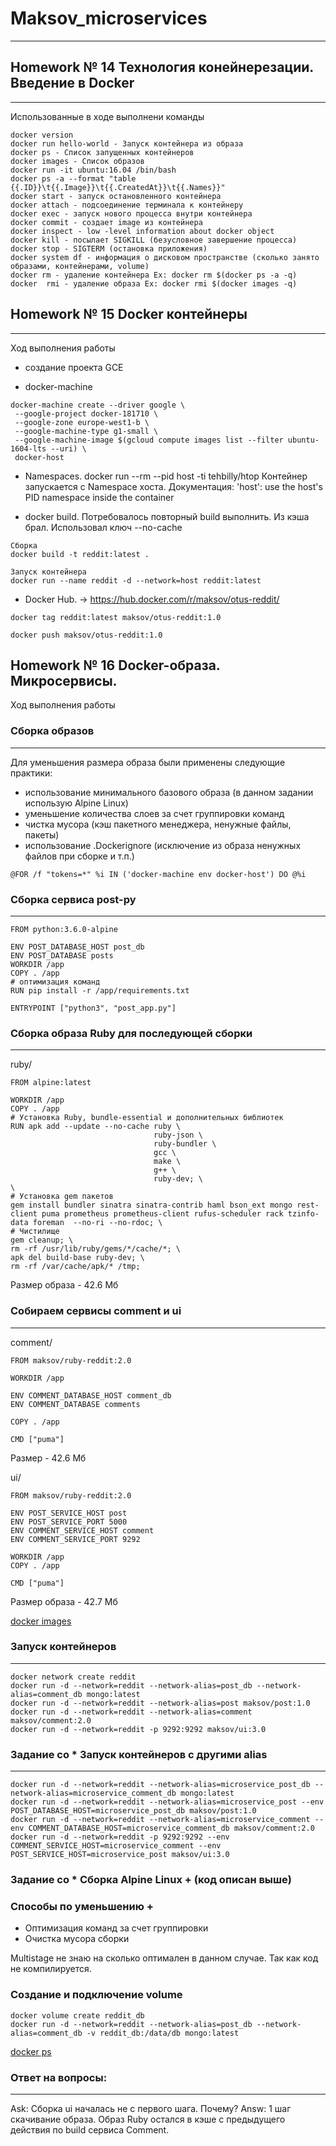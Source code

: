 # Maksov_microservices
---

## Homework № 14 Технология конейнерезации. Введение в Docker
---

Использованные в ходе выполнени команды

```
docker version
docker run hello-world - Запуск контейнера из образа
docker ps - Список запущенных контейнеров
docker images - Список образов
docker run -it ubuntu:16.04 /bin/bash
docker ps -a --format "table {{.ID}}\t{{.Image}}\t{{.CreatedAt}}\t{{.Names}}"
docker start - запуск остановленного контейнера
docker attach - подсоединение терминала к контейнеру
docker exec - запуск нового процесса внутри контейнера
docker commit - создает image из контейнера
docker inspect - low -level information about docker object
docker kill - посылает SIGKILL (безусловное завершение процесса)
docker stop - SIGTERM (остановка приложения)
docker system df - информация о дисковом пространстве (сколько занято образами, контейнерами, volume)
docker rm - удаление контейнера Ex: docker rm $(docker ps -a -q)
docker  rmi - удаление образа Ex: docker rmi $(docker images -q)
```

## Homework № 15 Docker контейнеры
---

Ход выполнения работы

 - создание проекта GCE

 - docker-machine

 ```
 docker-machine create --driver google \
  --google-project docker-181710 \
  --google-zone europe-west1-b \
  --google-machine-type g1-small \
  --google-machine-image $(gcloud compute images list --filter ubuntu-1604-lts --uri) \
  docker-host
 ```

 - Namespaces. docker run --rm --pid host -ti tehbilly/htop Контейнер запускается с Namespace хоста. Документация: 'host': use the host's PID namespace inside the container

 - docker build. Потребовалось повторный build выполнить. Из кэша брал. Использовал ключ --no-cache
 ```
 Сборка
 docker build -t reddit:latest .

 Запуск контейнера
 docker run --name reddit -d --network=host reddit:latest
 ```

 - Docker Hub. -> https://hub.docker.com/r/maksov/otus-reddit/
 ```
docker tag reddit:latest maksov/otus-reddit:1.0

docker push maksov/otus-reddit:1.0

 ```
## Homework № 16 Docker-образа. Микросервисы.

Ход выполнения работы

### Сборка образов
---
Для уменьшения размера образа были применены следующие практики:
-  использование минимального базового образа (в данном задании использую Alpine Linux)
- уменьшение количества слоев за счет группировки команд
- чистка мусора (кэш пакетного менеджера, ненужные файлы, пакеты)
- использование .Dockerignore (исключение из образа ненужных файлов при сборке и т.п.)

```
@FOR /f "tokens=*" %i IN ('docker-machine env docker-host') DO @%i
```
### Сборка сервиса post-py
---

```
FROM python:3.6.0-alpine

ENV POST_DATABASE_HOST post_db
ENV POST_DATABASE posts
WORKDIR /app
COPY . /app
# оптимизация команд
RUN pip install -r /app/requirements.txt

ENTRYPOINT ["python3", "post_app.py"]
```

### Сборка образа Ruby для последующей сборки
---
ruby/
```
FROM alpine:latest

WORKDIR /app
COPY . /app
# Установка Ruby, bundle-essential и дополнительных библиотек
RUN apk add --update --no-cache ruby \
                                ruby-json \
                                ruby-bundler \
                                gcc \
                                make \
                                g++ \
                                ruby-dev; \
\
# Установка gem пакетов
gem install bundler sinatra sinatra-contrib haml bson_ext mongo rest-client puma prometheus prometheus-client rufus-scheduler rack tzinfo-data foreman  --no-ri --no-rdoc; \
# Чистилище
gem cleanup; \
rm -rf /usr/lib/ruby/gems/*/cache/*; \
apk del build-base ruby-dev; \
rm -rf /var/cache/apk/* /tmp;
```
Размер образа - 42.6 Мб
### Собираем сервисы comment и ui
---
comment/
```
FROM maksov/ruby-reddit:2.0

WORKDIR /app

ENV COMMENT_DATABASE_HOST comment_db 
ENV COMMENT_DATABASE comments

COPY . /app

CMD ["puma"]
```
Размер - 42.6 Мб

ui/
```
FROM maksov/ruby-reddit:2.0

ENV POST_SERVICE_HOST post 
ENV POST_SERVICE_PORT 5000 
ENV COMMENT_SERVICE_HOST comment
ENV COMMENT_SERVICE_PORT 9292

WORKDIR /app
COPY . /app

CMD ["puma"]
```
Размер образа - 42.7 Мб

[docker images](https://prnt.sc/i9q44j)
### Запуск контейнеров
---
```
docker network create reddit
docker run -d --network=reddit --network-alias=post_db --network-alias=comment_db mongo:latest
docker run -d --network=reddit --network-alias=post maksov/post:1.0
docker run -d --network=reddit --network-alias=comment maksov/comment:2.0
docker run -d --network=reddit -p 9292:9292 maksov/ui:3.0
```

### Задание со * Запуск контейнеров с другими alias
---
```
docker run -d --network=reddit --network-alias=microservice_post_db --network-alias=microservice_comment_db mongo:latest
docker run -d --network=reddit --network-alias=microservice_post --env POST_DATABASE_HOST=microservice_post_db maksov/post:1.0
docker run -d --network=reddit --network-alias=microservice_comment --env COMMENT_DATABASE_HOST=microservice_comment_db maksov/comment:2.0
docker run -d --network=reddit -p 9292:9292 --env COMMENT_SERVICE_HOST=microservice_comment --env POST_SERVICE_HOST=microservice_post maksov/ui:3.0
```

### Задание со * Сборка Alpine Linux + (код описан выше)

### Способы по уменьшению +

- Оптимизация команд за счет группировки
- Очистка мусора сборки

Multistage не знаю на сколько оптимален в данном случае. Так как код не компилируется.

### Создание и подключение volume

```
docker volume create reddit_db
docker run -d --network=reddit --network-alias=post_db --network-alias=comment_db -v reddit_db:/data/db mongo:latest
```

[docker ps](https://prnt.sc/i9qta1)

### Ответ на вопросы:
---
Ask: Cборка ui началась не с первого шага. Почему? Answ: 1 шаг скачивание образа. Образ Ruby остался в кэше с предыдущего действия по build сервиса Comment.
